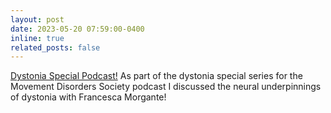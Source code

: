 ```yaml
---
layout: post
date: 2023-05-20 07:59:00-0400
inline: true
related_posts: false
---
```


[Dystonia Special Podcast!](https://www.movementdisorders.org/Podcasts/Unraveling-the-neural-routes-of-dystonia.htm) As part of the dystonia special series for the Movement Disorders Society podcast I discussed the neural underpinnings of dystonia with Francesca Morgante!     